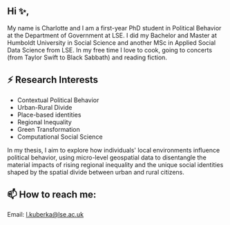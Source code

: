 
## Hi ✨,


My name is Charlotte and I am a first-year PhD student in Political Behavior at the Department of Government at LSE. I did my Bachelor and Master at Humboldt University in Social Science and another MSc in Applied Social Data Science from LSE.  In my free time I love to cook, going to concerts (from Taylor Swift to Black Sabbath) and reading fiction.

## ⚡ Research Interests

- Contextual Political Behavior
- Urban-Rural Divide
- Place-based identities
- Regional Inequality
- Green Transformation
- Computational Social Science

In my thesis,  I aim to explore how individuals' local environments influence political behavior, using micro-level geospatial data to disentangle the material impacts of rising regional inequality and the unique social identities shaped by the spatial divide between urban and rural citizens.

## 📫 How to reach me:

Email: l.kuberka@lse.ac.uk 


<!--
**CharlotteKub/CharlotteKub** is a ✨ _special_ ✨ repository because its `README.md` (this file) appears on your GitHub profile.

Here are some ideas to get you started:

- 🔭 I’m currently working on ...
- 🌱 I’m currently learning ...
- 👯 I’m looking to collaborate on ...
- 🤔 I’m looking for help with ...
- 💬 Ask me about ...
- 📫 How to reach me: ...
- 😄 Pronouns: ...
- ⚡ Fun fact: ...
-->
